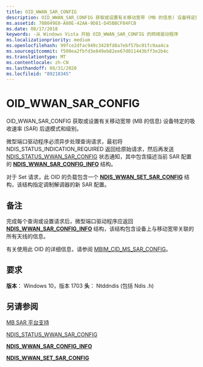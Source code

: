 ```yaml
---
title: OID_WWAN_SAR_CONFIG
description: OID_WWAN_SAR_CONFIG 获取或设置有关移动宽带 (MB 的信息) 设备特定的吸收速率 (SAR) 后退模式和级别。
ms.assetid: 78B049E0-A80E-42AA-9D81-D45BBCF84FCB
ms.date: 08/17/2018
keywords: -从 Windows Vista 开始 OID_WWAN_SAR_CONFIG 的网络驱动程序
ms.localizationpriority: medium
ms.openlocfilehash: 99fce2dfac949c3428fd8a7ebf57bc01fc9aa4ca
ms.sourcegitcommit: f500ea2fbfd3e849eb82ee67d011443bff3e2b4c
ms.translationtype: MT
ms.contentlocale: zh-CN
ms.lasthandoff: 08/31/2020
ms.locfileid: "89218345"
---
```

# <a name="oid_wwan_sar_config"></a>OID_WWAN_SAR_CONFIG

OID_WWAN_SAR_CONFIG 获取或设置有关移动宽带 (MB 的信息) 设备特定的吸收速率 (SAR) 后退模式和级别。 

微型端口驱动程序必须异步处理查询请求，最初将 NDIS_STATUS_INDICATION_REQUIRED 返回给原始请求，然后再发送 [NDIS_STATUS_WWAN_SAR_CONFIG](ndis-status-wwan-sar-config.md) 状态通知，其中包含描述当前 SAR 配置的 [**NDIS_WWAN_SAR_CONFIG_INFO**](/windows-hardware/drivers/ddi/ndiswwan/ns-ndiswwan-_ndis_wwan_sar_config_info) 结构。

对于 Set 请求，此 OID 的负载包含一个 [**NDIS_WWAN_SET_SAR_CONFIG**](/windows-hardware/drivers/ddi/ndiswwan/ns-ndiswwan-_ndis_wwan_set_sar_config) 结构，该结构指定调制解调器的新 SAR 配置。

## <a name="remarks"></a>备注

完成每个查询或设置请求后，微型端口驱动程序应返回 [**NDIS_WWAN_SAR_CONFIG_INFO**](/windows-hardware/drivers/ddi/ndiswwan/ns-ndiswwan-_ndis_wwan_sar_config_info) 结构，该结构包含设备上与移动宽带关联的所有天线的信息。

有关使用此 OID 的详细信息，请参阅 [MBIM_CID_MS_SAR_CONFIG](./mb-sar-platform-support.md#mbimcidmssarconfig)。

## <a name="requirements"></a>要求

**版本**： Windows 10，版本 1703 **头**： Ntddndis (包括 Ndis .h) 

## <a name="see-also"></a>另请参阅

[MB SAR 平台支持](./mb-sar-platform-support.md)

[NDIS_STATUS_WWAN_SAR_CONFIG](ndis-status-wwan-sar-config.md)

[**NDIS_WWAN_SAR_CONFIG_INFO**](/windows-hardware/drivers/ddi/ndiswwan/ns-ndiswwan-_ndis_wwan_sar_config_info)

[**NDIS_WWAN_SET_SAR_CONFIG**](/windows-hardware/drivers/ddi/ndiswwan/ns-ndiswwan-_ndis_wwan_set_sar_config)